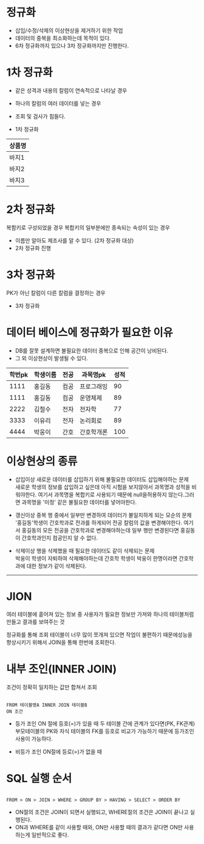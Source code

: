 # 정규화
- 삽입/수정/삭제의 이상현상을 제거하기 위한 작업
- 데이터의 중복을 최소화하는데 목적이 있다.
-  6차 정규화까지 있으나 3차 정규화까지만 진행한다.

# 1차 정규화
- 같은 성격과 내용의 칼럼이 연속적으로 나타날 경우
- 하나의 칼럼의 여러 데이터를 넣는 경우

- 조회 및 검사가 힘들다.
- 1차 정규화
  
|상품명|
|----|
|바지1|
|바지2|
|바지3|

# 2차 정규화
복함키로 구성되었을 경우 복합키의 일부분에만 종속되는 속성이 있는 경우
- 이름만 알아도 제조사를 알 수 있다. (2차 정규화 대상)
- 2차 정규화 진행

# 3차 정규화
PK가 아닌 칼럼이 다른 칼럼을 결정하는 경우
- 3차 정규화


# 데이터 베이스에 정규화가 필요한 이유
- DB를 잘못 설계하면 불필요한 데이터 중복으로 인해 공간이 낭비된다.
- 그 외 이상현상이 발생될 수 있다.

|학번pk|학생이름|전공|과목명pk|성적|
|----|----|----|----|----|
|1111|홍길동|컴공|프로그래밍|90|
|1111|홍길동|컴공|운영체제|89|
|2222|김철수|전자|전자학|77|
|3333|이유리|전자|논리회로|89|
|4444|박웅이|간호|간호학개론|100|

# 이상현상의 종류

- 삽입이상
새로운 데이터를 삽입하기 위해 불필요한 데이터도 삽입해야하는 문제 <br>
새로운 학생의 정보를 삽입하고 싶은데 아직 시험을 보지않아서 과목명과 성적을 비워야한다. 여기서 과목명을 복합키로 사용되기 때문에 null을허용하지 않는다.그러면 과목명을 '미정' 같은 불필요한 데이터를 넣어야한다.

- 갱신이상
중복 행 중에서 일부만 변경하여 데이터가 불일치하게 되는 모순의 문제 <br>
'홍길동'학생이 간호학과로 전과를 하게되어 전공 칼럼의 값을 변경해야한다. 여기서 홍길동의 모든 전공을 간호학과로 변경해야하는데 일부 행만 변경된다면 홍길동이 간호학과인지 컴공인지 알 수 없다.


- 삭제이상
행을 삭제했을 때 필요한 데이터도 같이 삭제되는 문제 <br>
박웅이 학생이 자퇴하여 삭제해야하는데 간호학 학생이 박웅이 한명이라면 간호학과에 대한 정보가 같이 삭제된다.

----

# JION
여러 테이블에 흩어져 있는 정보 중 사용자가 필요한 정보만 가져와 하나의 테이블처럼 만들고 결과를 보여주는 것 <br>

정규화를 통해 조회 테이블이 너무 많이 쪼개져 있으면 작업이 불편하기 때문에성능을 향상시키기 위해서 JOIN을 통해 한번에 조회한다.

# 내부 조인(INNER JOIN)
조건이 정확히 일치하는 값만 합쳐서 조회
<pre><code>
FROM 테이블명A INNER JOIN 테이블B
ON 조건
</code></pre>

- 등가 조인
ON 절에 등호(=)가 있을 때 두 테이블 간에 관계가 있다면(PK, FK관계) 부모테이블의 PK와 자식 테이블의 FK를 등호로 비교가 가능하기 때문에 등가조인 사용이 가능하다.

- 비등가 조인
ON절에 등로(=)가 없을 때

# SQL 실행 순서
<pre><code>
FROM > ON > JOIN > WHERE > GROUP BY > HAVING > SELECT > ORDER BY
</code></pre>

- ON절의 조건은 JOIN이 되면서 실행되고, WHERE절의 조건은 JOIN이 끝나고 실행된다.
- ON과 WHERE를 같이 사용할 때와, ON만 사용할 때의 결과가 같다면 ON만 사용하는게 일반적으로 좋다.
